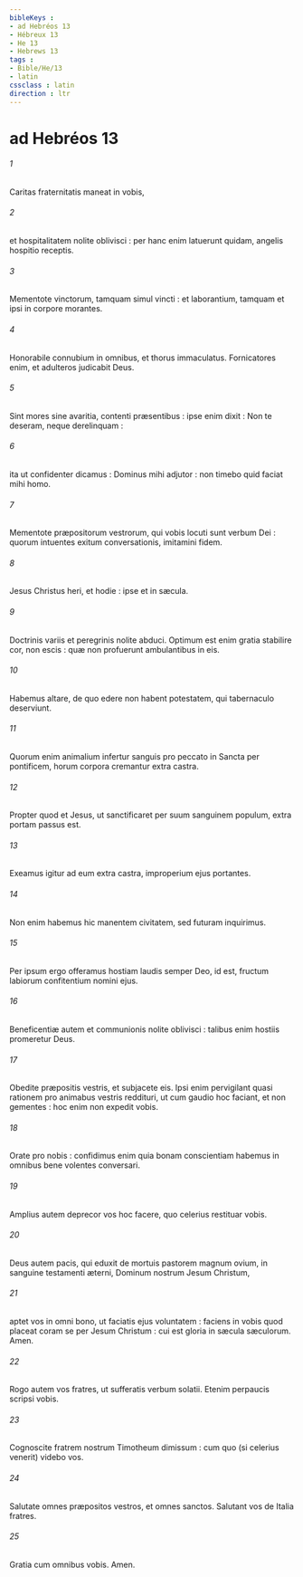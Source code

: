 ```yaml
---
bibleKeys : 
- ad Hebréos 13
- Hébreux 13
- He 13
- Hebrews 13
tags : 
- Bible/He/13
- latin
cssclass : latin
direction : ltr
---
```


# ad Hebréos 13

###### 1
Caritas fraternitatis maneat in vobis,
###### 2
et hospitalitatem nolite oblivisci : per hanc enim latuerunt quidam, angelis hospitio receptis.
###### 3
Mementote vinctorum, tamquam simul vincti : et laborantium, tamquam et ipsi in corpore morantes.
###### 4
Honorabile connubium in omnibus, et thorus immaculatus. Fornicatores enim, et adulteros judicabit Deus.
###### 5
Sint mores sine avaritia, contenti præsentibus : ipse enim dixit : Non te deseram, neque derelinquam :
###### 6
ita ut confidenter dicamus : Dominus mihi adjutor : non timebo quid faciat mihi homo.
###### 7
Mementote præpositorum vestrorum, qui vobis locuti sunt verbum Dei : quorum intuentes exitum conversationis, imitamini fidem.
###### 8
Jesus Christus heri, et hodie : ipse et in sæcula.
###### 9
Doctrinis variis et peregrinis nolite abduci. Optimum est enim gratia stabilire cor, non escis : quæ non profuerunt ambulantibus in eis.
###### 10
Habemus altare, de quo edere non habent potestatem, qui tabernaculo deserviunt.
###### 11
Quorum enim animalium infertur sanguis pro peccato in Sancta per pontificem, horum corpora cremantur extra castra.
###### 12
Propter quod et Jesus, ut sanctificaret per suum sanguinem populum, extra portam passus est.
###### 13
Exeamus igitur ad eum extra castra, improperium ejus portantes.
###### 14
Non enim habemus hic manentem civitatem, sed futuram inquirimus.
###### 15
Per ipsum ergo offeramus hostiam laudis semper Deo, id est, fructum labiorum confitentium nomini ejus.
###### 16
Beneficentiæ autem et communionis nolite oblivisci : talibus enim hostiis promeretur Deus.
###### 17
Obedite præpositis vestris, et subjacete eis. Ipsi enim pervigilant quasi rationem pro animabus vestris reddituri, ut cum gaudio hoc faciant, et non gementes : hoc enim non expedit vobis.
###### 18
Orate pro nobis : confidimus enim quia bonam conscientiam habemus in omnibus bene volentes conversari.
###### 19
Amplius autem deprecor vos hoc facere, quo celerius restituar vobis.
###### 20
Deus autem pacis, qui eduxit de mortuis pastorem magnum ovium, in sanguine testamenti æterni, Dominum nostrum Jesum Christum,
###### 21
aptet vos in omni bono, ut faciatis ejus voluntatem : faciens in vobis quod placeat coram se per Jesum Christum : cui est gloria in sæcula sæculorum. Amen.
###### 22
Rogo autem vos fratres, ut sufferatis verbum solatii. Etenim perpaucis scripsi vobis.
###### 23
Cognoscite fratrem nostrum Timotheum dimissum : cum quo (si celerius venerit) videbo vos.
###### 24
Salutate omnes præpositos vestros, et omnes sanctos. Salutant vos de Italia fratres.
###### 25
Gratia cum omnibus vobis. Amen.
